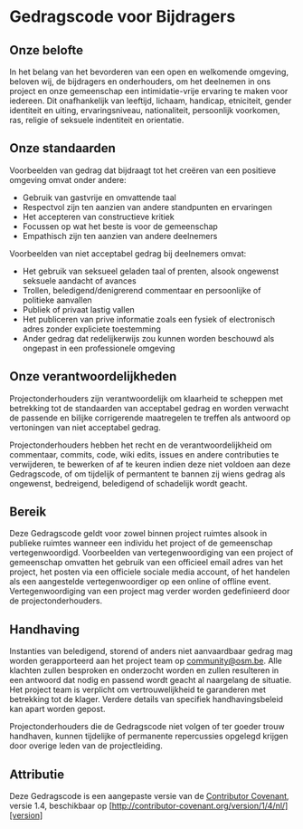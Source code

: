 # Gedragscode voor Bijdragers

## Onze belofte

In het belang van het bevorderen van een open en welkomende omgeving, beloven wij,
de bijdragers en onderhouders, om het deelnemen in ons project en onze gemeenschap
een intimidatie-vrije ervaring te maken voor iedereen. Dit onafhankelijk van leeftijd,
lichaam, handicap, etniciteit, gender identiteit en uiting, ervaringsniveau, nationaliteit,
persoonlijk voorkomen, ras, religie of seksuele indentiteit en orientatie.

## Onze standaarden

Voorbeelden van gedrag dat bijdraagt tot het creëren van een positieve omgeving
omvat onder andere:

* Gebruik van gastvrije en omvattende taal
* Respectvol zijn ten aanzien van andere standpunten en ervaringen
* Het accepteren van constructieve kritiek
* Focussen op wat het beste is voor de gemeenschap
* Empathisch zijn ten aanzien van andere deelnemers

Voorbeelden van niet acceptabel gedrag bij deelnemers omvat:

* Het gebruik van seksueel geladen taal of prenten, alsook ongewenst seksuele aandacht
of avances
* Trollen, beledigend/denigrerend commentaar en persoonlijke of politieke aanvallen
* Publiek of privaat lastig vallen
* Het publiceren van prive informatie zoals een fysiek of electronisch adres zonder
expliciete toestemming
* Ander gedrag dat redelijkerwijs zou kunnen worden beschouwd als ongepast in een
professionele omgeving

## Onze verantwoordelijkheden

Projectonderhouders zijn verantwoordelijk om klaarheid te scheppen met betrekking
tot de standaarden van acceptabel gedrag en worden verwacht de passende en bilijke
corrigerende maatregelen te treffen als antwoord op vertoningen van niet acceptabel
gedrag.

Projectonderhouders hebben het recht en de verantwoordelijkheid om commentaar, commits,
code, wiki edits, issues en andere contributies te verwijderen, te bewerken of af te keuren
indien deze niet voldoen aan deze Gedragscode, of om tijdelijk of permantent te bannen
zij wiens gedrag als ongewenst, bedreigend, beledigend of schadelijk wordt geacht.

## Bereik

Deze Gedragscode geldt voor zowel binnen project ruimtes alsook in publieke ruimtes
wanneer een individu het project of de gemeenschap vertegenwoordigd. Voorbeelden van
vertegenwoordiging van een project of gemeenschap omvatten het gebruik van een officieel
email adres van het project, het posten via een officiele sociale media account, of het
handelen als een aangestelde vertegenwoordiger op een online of offline event. Vertegenwoordiging
van een project mag verder worden gedefinieerd door de projectonderhouders.

## Handhaving

Instanties van beledigend, storend of anders niet aanvaardbaar gedrag mag worden
gerapporteerd aan het project team op community@osm.be. Alle klachten zullen
besproken en onderzocht worden en zullen resulteren in een antwoord dat nodig en
passend wordt geacht al naargelang de situatie. Het project team is verplicht om
vertrouwelijkheid te garanderen met betrekking tot de klager. Verdere details van
specifiek handhavingsbeleid kan apart worden gepost.

Projectonderhouders die de Gedragscode niet volgen of ter goeder trouw handhaven,
kunnen tijdelijke of permanente repercussies opgelegd krijgen door overige leden van
de projectleiding.

## Attributie

Deze Gedragscode is een  aangepaste versie van  de [Contributor Covenant][homepage],
versie 1.4, beschikbaar op [http://contributor-covenant.org/version/1/4/nl/][version]

[homepage]: http://contributor-covenant.org
[version]: http://contributor-covenant.org/version/1/4/nl/
